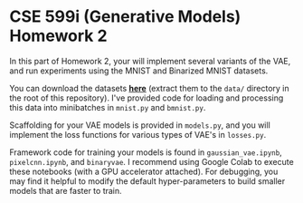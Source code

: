 # CSE 599i (Generative Models) Homework 2 #

In this part of Homework 2, your will implement several variants of the VAE, and run experiments using the MNIST and Binarized MNIST datasets.

You can download the datasets [__here__](https://courses.cs.washington.edu/courses/cse599i/20au/resources/data.tar.gz) (extract them to the `data/` directory in the root of this repository). I've provided code for loading and processing this data into minibatches in `mnist.py` and `bmnist.py`.

Scaffolding for your VAE models is provided in `models.py`, and you will implement the loss functions for various types of VAE's in `losses.py`.

Framework code for training your models is found in `gaussian_vae.ipynb`, `pixelcnn.ipynb`, and `binaryvae`. I recommend using Google Colab to execute these notebooks (with a GPU accelerator attached). For debugging, you may find it helpful to modify the default hyper-parameters to build smaller models that are faster to train.
